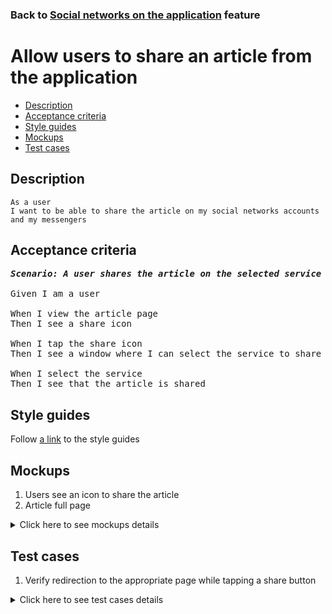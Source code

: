 ### Back to [Social networks on the application](../../README.md) feature

# Allow users to share an article from the application

- [Description](#description)
- [Acceptance criteria](#acceptance-criteria)
- [Style guides](#style-guides)
- [Mockups](#mockups)
- [Test cases](#test-cases)

## Description

    As a user
    I want to be able to share the article on my social networks accounts and my messengers

## Acceptance criteria

<pre>
<b><i>Scenario: A user shares the article on the selected service</i></b>

Given I am a user

When I view the article page
Then I see a share icon

When I tap the share icon
Then I see a window where I can select the service to share the article

When I select the service
Then I see that the article is shared
</pre>

## Style guides

Follow [a link](https://www.figma.com/proto/0zkkf5WC77OSpvyD6YXpFE/Style-guides?page-id=0%3A1&node-id=19%3A5368&viewport=266%2C48%2C0.54&scaling=min-zoom&starting-point-node-id=19%3A5368) to the style guides

## Mockups

1. Users see an icon to share the article
2. Article full page

<details>
  <summary>Click here to see mockups details</summary>

**1. Users see an icon to share the article:**

![Users see an icon to share the article](/sports_hub_portal/mobile_application_features/social_networks/images/application_article_page.png)

**2. Article full page:**

![Article full page](/sports_hub_portal/mobile_application_features/social_networks/images/article_page.png)

</details>

## Test cases

1. Verify redirection to the appropriate page while tapping a share button

<details>
  <summary>Click here to see test cases details</summary>

### **#1. Verify redirection to the appropriate page while tapping a share button**

|Preconditions|Steps|Expected result
--------------|-----|----------
||1) Tap any article</br>2) Tap a share icon|2) The user is prompted to select the service|
</details>
